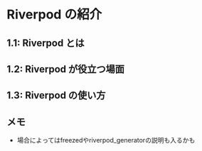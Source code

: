 # Riverpod の紹介

## 1.1: Riverpod とは

## 1.2: Riverpod が役立つ場面

## 1.3: Riverpod の使い方

## メモ
* 場合によってはfreezedやriverpod_generatorの説明も入るかも
